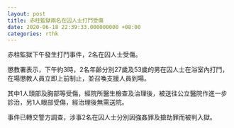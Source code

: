 ```yaml
---
layout: post
title: 赤柱監獄兩名在囚人士打鬥受傷
date: 2020-06-18 22:39:33.000000000 +08:00
categories: rthk
---
```


赤柱監獄下午發生打鬥事件，2名在囚人士受傷。

懲教署表示，下午約3時，2名年齡分別27歲及53歲的男在囚人士在浴室內打鬥，在場懲教人員立即上前制止，並召喚支援人員到場。

其中1人頭部及胸部等受傷，經院所醫生檢查及治理後，被送往公立醫院作進一步診治，另1人眼部受傷，經治理後無需送院。

事件已轉交警方調查，涉事2名在囚人士分別因強姦罪及搶劫罪而被判入獄。
